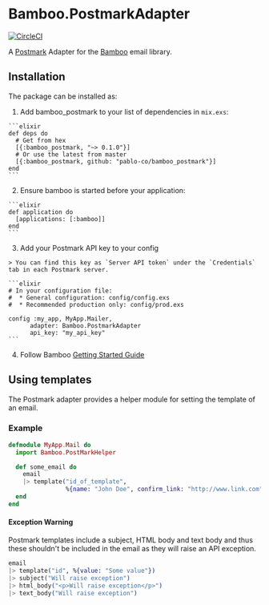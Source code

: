 # Bamboo.PostmarkAdapter

[![CircleCI](https://circleci.com/gh/pablo-co/bamboo_postmark.svg?style=svg)](https://circleci.com/gh/pablo-co/bamboo_postmark)

A [Postmark](https://postmarkapp.com/) Adapter for the [Bamboo](https://github.com/thoughtbot/bamboo) email library.

## Installation

The package can be installed as:

  1. Add bamboo_postmark to your list of dependencies in `mix.exs`:

    ```elixir
    def deps do
      # Get from hex
      [{:bamboo_postmark, "~> 0.1.0"}]
      # Or use the latest from master
      [{:bamboo_postmark, github: "pablo-co/bamboo_postmark"}]
    end
    ```

  2. Ensure bamboo is started before your application:

    ```elixir
    def application do
      [applications: [:bamboo]]
    end
    ```

  3. Add your Postmark API key to your config

    > You can find this key as `Server API token` under the `Credentials` tab in each Postmark server.

    ```elixir
    # In your configuration file:
    #  * General configuration: config/config.exs
    #  * Recommended production only: config/prod.exs

    config :my_app, MyApp.Mailer,
          adapter: Bamboo.PostmarkAdapter
          api_key: "my_api_key"
    ```

  4. Follow Bamboo [Getting Started Guide](https://github.com/thoughtbot/bamboo#getting-started)

## Using templates

The Postmark adapter provides a helper module for setting the template of an
email.

### Example

```elixir
defmodule MyApp.Mail do
  import Bamboo.PostMarkHelper

  def some_email do
    email
    |> template("id_of_template",
                %{name: "John Doe", confirm_link: "http://www.link.com"})
  end
end
```
#### Exception Warning

Postmark templates include a subject, HTML body and text body and thus these shouldn't be included in the email as they will raise an API exception.

```elixir
email
|> template("id", %{value: "Some value"})
|> subject("Will raise exception")
|> html_body("<p>Will raise exception</p>")
|> text_body("Will raise exception")
```
